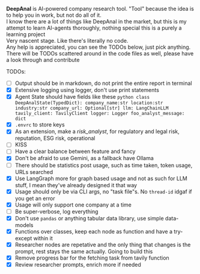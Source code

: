 **DeepAnal** is AI-powered company research tool. "Tool" because the idea is to help you in work, but not do all of it.  
I know there are a lot of things like DeepAnal in the market, but this is my attempt to learn AI-agents thoroughly, nothing special this is a purely a learning project  
Very nascent stage. Like there's literally no code.  
Any help is appreciated, you can see the TODOs below, just pick anything. There will be TODOs scattered around in the code files as well, please have a look through and contribute

TODOs:
- [ ] Output should be in markdown, do not print the entire report in terminal
- [x] Extensive logging using logger, don't use print statements
- [x] Agent State should have fields like these
      ```python
      class DeepAnalState(TypedDict):
        company_name:str
        location:str
        industry:str
        company_url: Optional[str]
        llm: LangChainLLM
        tavily_client: TavilyClient
        logger: Logger
        foo_analyst_message: dict
      ```
- [x] `.envrc` to store keys
- [x] As an extension, make a _risk_analyst_, for regulatory and legal risk, reputation, ESG risk, operational
- [ ] KISS
- [ ] Have a clear balance between feature and fancy
- [x] Don't be afraid to use Gemini, as a fallback have Ollama
- [ ] There should be statistics post usage, such as time taken, token usage, URLs searched
- [x] Use LangGraph more for graph based usage and not as such for LLM stuff, I mean they've already designed it that way
- [x] Usage should only be via CLI args, no "task file"s. No `thread-id` idgaf if you get an error
- [x] Usage will only support one company at a time
- [ ] Be super-verbose, log everything
- [x] Don't use `pandas` or anything tabular data library, use simple data-models
- [x] Functions over classes, keep each node as function and have a try-except within it 
- [x] Researcher nodes are repetative and the only thing that changes is the prompt, rest stays the same actually. Going to build this 
- [x] Remove progress bar for the fetching task from tavily function
- [x] Review researcher prompts, enrich more if needed

